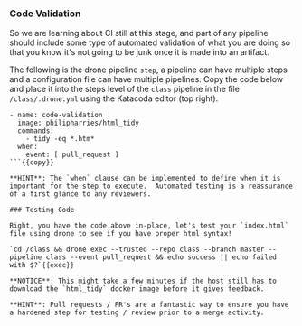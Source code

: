 ### Code Validation

So we are learning about CI still at this stage, and part of any pipeline should include some type of automated validation of what you are doing so  that you know it's not going to be junk once it is made into an artifact.

The following is the drone pipeline `step`, a pipeline can have multiple steps and a configuration file can have multiple pipelines.  Copy the code below and place it into the steps level of the `class` pipeline in the file `/class/.drone.yml` using the Katacoda editor (top right).

```
- name: code-validation
  image: philipharries/html_tidy
  commands:
    - tidy -eq *.htm*
  when:
    event: [ pull_request ]
```{{copy}}

**HINT**: The `when` clause can be implemented to define when it is important for the step to execute.  Automated testing is a reassurance of a first glance to any reviewers.

### Testing Code

Right, you have the code above in-place, let's test your `index.html` file using drone to see if you have proper html syntax!

`cd /class && drone exec --trusted --repo class --branch master --pipeline class --event pull_request && echo success || echo failed with $?`{{exec}}

**NOTICE**: This might take a few minutes if the host still has to download the `html_tidy` docker image before it gives feedback.

**HINT**: Pull requests / PR's are a fantastic way to ensure you have a hardened step for testing / review prior to a merge activity.
